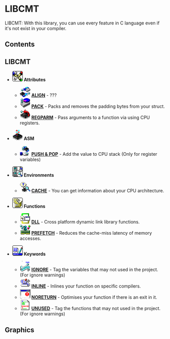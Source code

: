# LIBCMT
LIBCMT: With this library, you can use every feature in C language even if it's not exist in your compiler.

## Contents

LIBCMT
---

+ ![](https://raw.githubusercontent.com/TeomanDeniz/TeomanDeniz/main/images/repo_projects/libcmt/Attributes.png) **Attributes**
	+ ![](https://raw.githubusercontent.com/TeomanDeniz/TeomanDeniz/main/images/repo_projects/libcmt/align.png) **[ALIGN](https://github.com/TeomanDeniz/LIBCMT/blob/main/ATTRIBUTES/ALIGN.h)** - ???
	+ ![](https://raw.githubusercontent.com/TeomanDeniz/TeomanDeniz/main/images/repo_projects/libcmt/pack.png) **[PACK](https://github.com/TeomanDeniz/LIBCMT/blob/main/ATTRIBUTES/PACK.h)** - Packs and removes the padding bytes from your struct.
	+ ![](https://raw.githubusercontent.com/TeomanDeniz/TeomanDeniz/main/images/repo_projects/libcmt/regparm.png) **[REGPARM](https://github.com/TeomanDeniz/LIBCMT/blob/main/ATTRIBUTES/REGPARM.h)** - Pass arguments to a function via using CPU registers.

+ ![](https://raw.githubusercontent.com/TeomanDeniz/TeomanDeniz/main/images/repo_projects/libcmt/asm.gif) **ASM**
	+ ![](https://raw.githubusercontent.com/TeomanDeniz/TeomanDeniz/main/images/repo_projects/libcmt/push_pop.png) **[PUSH & POP](https://github.com/TeomanDeniz/LIBCMT/blob/main/ASM/PUSH_POP.h)** - Add the value to CPU stack (Only for register variables)

+ ![](https://raw.githubusercontent.com/TeomanDeniz/TeomanDeniz/main/images/repo_projects/libcmt/environments.png) **Environments**
	+ ![](https://raw.githubusercontent.com/TeomanDeniz/TeomanDeniz/main/images/repo_projects/libcmt/cache.gif) **[CACHE](https://github.com/TeomanDeniz/LIBCMT/blob/main/ENVIRONMENTS/CACHE.h)** - You can get information about your CPU architecture.

+ ![](https://raw.githubusercontent.com/TeomanDeniz/TeomanDeniz/main/images/repo_projects/libcmt/functions.png) **Functions**
	+ ![](https://raw.githubusercontent.com/TeomanDeniz/TeomanDeniz/main/images/repo_projects/libcmt/dll.png) **[DLL](https://github.com/TeomanDeniz/LIBCMT/blob/main/FUNCTIONS/DLL.h)** - Cross platform dynamic link library functions.
	+ ![](https://raw.githubusercontent.com/TeomanDeniz/TeomanDeniz/main/images/repo_projects/libcmt/prefetch.png) **[PREFETCH](https://github.com/TeomanDeniz/LIBCMT/blob/main/FUNCTIONS/PREFETCH.h)** - Reduces the cache-miss latency of memory accesses.

+ ![](https://raw.githubusercontent.com/TeomanDeniz/TeomanDeniz/main/images/repo_projects/libcmt/keywords.png) **Keywords**
	+ ![](https://raw.githubusercontent.com/TeomanDeniz/TeomanDeniz/main/images/repo_projects/libcmt/ignore.gif) **[IGNORE](https://github.com/TeomanDeniz/LIBCMT/blob/main/KEYWORDS/IGNORE.h)** - Tag the variables that may not used in the project. (For ignore warnings)
	+ ![](https://raw.githubusercontent.com/TeomanDeniz/TeomanDeniz/main/images/repo_projects/libcmt/inline.png) **[INLINE](https://github.com/TeomanDeniz/LIBCMT/blob/main/KEYWORDS/INLINE.h)** - Inlines your function on specific compilers.
	+ ![](https://raw.githubusercontent.com/TeomanDeniz/TeomanDeniz/main/images/repo_projects/libcmt/no_return.png) **[NORETURN](https://github.com/TeomanDeniz/LIBCMT/blob/main/KEYWORDS/NORETURN.h)** - Optimises your function if there is an exit in it.
	+ ![](https://raw.githubusercontent.com/TeomanDeniz/TeomanDeniz/main/images/repo_projects/libcmt/unused.gif) **[UNUSED](https://github.com/TeomanDeniz/LIBCMT/blob/main/KEYWORDS/UNUSED.h)** - Tag the functions that may not used in the project. (For ignore warnings)

Graphics
---
